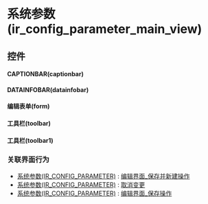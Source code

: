 # 系统参数(ir_config_parameter_main_view)  <!-- {docsify-ignore-all} -->



## 控件
#### CAPTIONBAR(captionbar)
#### DATAINFOBAR(datainfobar)
#### 编辑表单(form)
#### 工具栏(toolbar)
#### 工具栏(toolbar1)


### 关联界面行为
  * [系统参数(IR_CONFIG_PARAMETER)](module/base/ir_config_parameter) : [编辑界面_保存并新建操作](module/base/ir_config_parameter#界面行为)
  * [系统参数(IR_CONFIG_PARAMETER)](module/base/ir_config_parameter) : [取消变更](module/base/ir_config_parameter#界面行为)
  * [系统参数(IR_CONFIG_PARAMETER)](module/base/ir_config_parameter) : [编辑界面_保存操作](module/base/ir_config_parameter#界面行为)

<script>
 const { createApp } = Vue
  createApp({
    data() {
      return {

      }
    }
  }).use(ElementPlus).mount('#app')
</script>